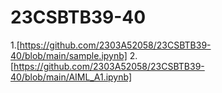 # 23CSBTB39-40
1.[https://github.com/2303A52058/23CSBTB39-40/blob/main/sample.ipynb]
2.[https://github.com/2303A52058/23CSBTB39-40/blob/main/AIML_A1.ipynb]
